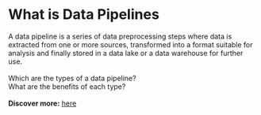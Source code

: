 # What is Data Pipelines

A data pipeline is a series of data preprocessing steps where data is extracted from one or more sources, transformed into a format suitable for analysis and finally stored in a data lake or a data warehouse for further use. </br>
</br>
Which are the types of a data pipeline?
</br>
What are the benefits of each type?
</br> </br>
**Discover more:** [here](https://grigoriaangelou.github.io/What-is-Data-Pipelines/) 

